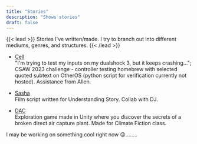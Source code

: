 ```yaml
---
title: "Stories"
description: "Shows stories"
draft: false
---
```

{{< lead >}}
Stories I've written/made. I try to branch out into different mediums, genres, and structures.
{{< /lead >}}

- [Cell](/cell.pkg) <br>
"I'm trying to test my inputs on my dualshock 3, but it keeps crashing..."; CSAW 2023 challenge - controller testing homebrew with selected quoted subtext on OtherOS (python script for verification currently not hosted). Assistance from Allen.

- [Sasha](/Sasha.pdf) <br>
Film script written for Understanding Story. Collab with DJ.

- [DAC](https://github.com/aminoa/DAC) <br>
Exploration game made in Unity where you discover the secrets of a broken direct air capture plant. Made for Climate Fiction class.

I may be working on something cool right now 😉........
